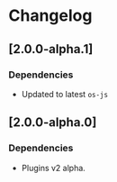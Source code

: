# Changelog

## \[2.0.0-alpha.1]

### Dependencies

- Updated to latest `os-js`

## \[2.0.0-alpha.0]

### Dependencies

- Plugins v2 alpha.
